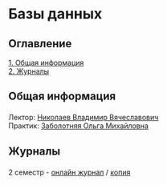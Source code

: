 # Базы данных

## Оглавление
<a href="#general">1. Общая информация</a>\
<a href="#journals">2. Журналы</a>

## <p id="general">Общая информация</p>
Лектор:  <a href="https://my.itmo.ru/persons/146060">Николаев Владимир Вячеславович</a>\
Практик: <a href="https://my.itmo.ru/persons/253990">Заболотняя Ольга Михайловна</a>

## <p id="journals">Журналы</p>
2 семестр - <a href="https://docs.google.com/spreadsheets/d/17-qBmFINbXZKrTq3FnJnsK3N9-ZaEreGT2r8w2EMx8w/edit?gid=532756585#gid=532756585">онлайн журнал</a> / <a href="https://github.com/NF-coder/ITMO_repo/blob/main/databases/sem2/additional/%D0%A1%D0%BD%D0%B8%D0%BC%D0%BE%D0%BA%20%D1%8D%D0%BA%D1%80%D0%B0%D0%BD%D0%B0%20%D0%BE%D1%82%202025-07-16%2016-38-33.png">копия</a> 
